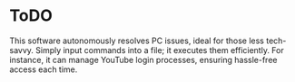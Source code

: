 # ToDO
This software autonomously resolves PC issues, ideal for those less tech-savvy. Simply input commands into a file; it executes them efficiently. For instance, it can manage YouTube login processes, ensuring hassle-free access each time.
